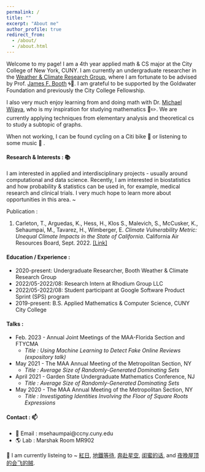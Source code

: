 ```yaml
---
permalink: /
title: ""
excerpt: "About me"
author_profile: true
redirect_from: 
  - /about/
  - /about.html
---
```


Welcome to my page! I am a 4th year applied math & CS major at the City College of New York, CUNY. I am currently an undergraduate researcher in the [Weather & Climate Research Group](https://jfbooth.ccny.cuny.edu/), where I am fortunate to be advised by Prof. [James F. Booth](https://www.ccny.cuny.edu/profiles/james-booth) 🌀🌊. I am grateful to be supported by the Goldwater Foundation and previously the City College Fellowship.

I also very much enjoy learning from and doing math with Dr. [Michael Wijaya](https://holdfirst.wordpress.com/), who is my inspiration for studying mathematics 📔✏️. We are currently applying techniques from elementary analysis and theoretical cs to study a subtopic of graphs. 

When not working, I can be found cycling on a Citi bike 🚴 or listening to some music 🎵 .  

#### Research & Interests : 📚

I am interested in applied and interdisciplinary projects - usually around computational and data science. Recently, I am interested in biostatistics and how probability & statistics can be used in, for example, medical research and clinical trials. I very much hope to learn more about opportunities in this area. ~

Publication : 

1. Carleton, T., Arguedas, K., Hess, H., Klos S., Malevich, S., McCusker, K., Sehaumpai, M., Tavarez, H., Wimberger, E. *Climate Vulnerability Metric: Unequal Climate Impacts in the State of California*. California Air Resources Board, Sept. 2022. [[Link]](https://ww2.arb.ca.gov/sites/default/files/2022-11/2022-sp-appendix-k-climate-vulnerability-metric_0.pdf)

#### Education / Experience : 

- 2020-present: Undergraduate Researcher, Booth Weather & Climate Research Group
- 2022/05-2022/08: Research Intern at Rhodium Group LLC
- 2022/05-2022/08: Student participant at Google Software Product Sprint (SPS) program
- 2019-present: B.S. Applied Mathematics & Computer Science, CUNY City College

#### Talks :

- Feb. 2023 - Annual Joint Meetings of the MAA-Florida Section and FTYCMA
  - _Title : Using Machine Learning to Detect Fake Online Reviews (expository talk)_ 
- May 2021 - The MAA Annual Meeting of the Metropolitan Section, NY
  - _Title : Average Size of Randomly-Generated Dominating Sets_ 
- April 2021 - Garden State Undergraduate Mathematics Conference, NJ
  - _Title : Average Size of Randomly-Generated Dominating Sets_
- May 2020 - The MAA Annual Meeting of the Metropolitan Section, NY
  - _Title : Investigating Identities Involving the Floor of Square Roots Expressions_

#### Contact : 📫
- 📧 Email : msehaumpai<span>@<span>ccny.cuny.edu 
- 🌎 Lab : Marshak Room MR902

🎵 I am currently listeing to ~ [紅日](https://www.youtube.com/watch?v=YQn8FXuIHTU), [地鐵等待](https://www.youtube.com/watch?v=JlXbH3ZiV6w), [奔赴星空](https://www.youtube.com/watch?v=V-8YuvTLMl8), [闺蜜的话](https://www.youtube.com/watch?v=4hSFyTO1LpQ), and [夜晚屋顶的会飞的贼](https://www.youtube.com/watch?v=kmB8vrKFPUI).